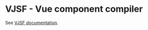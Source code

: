# VJSF - Vue component compiler

See [VJSF documentation](https://koumoul-dev.github.io/vuetify-jsonschema-form/latest/getting-started).